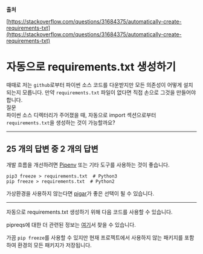 **출처**

[https://stackoverflow.com/questions/31684375/automatically-create-requirements-txt](https://stackoverflow.com/questions/31684375/automatically-create-requirements-txt)

# 자동으로 requirements.txt 생성하기

때때로 저는 `github`로부터 파이썬 소스 코드를 다운받지만 모든 의존성이 어떻게 설치되는지 모릅니다. 만약 `requirements.txt` 파일이 없다면 직접 손으로 그것을 만들어야 합니다.  
질문  
파이썬 소스 디렉터리가 주어졌을 때, 자동으로 import 섹션으로부터 `requirements.txt`을 생성하는 것이 가능할까요?

---

## 25 개의 답변 중 2 개의 답변

개발 흐름을 개선하려면 [Pipenv](https://packaging.python.org/en/latest/tutorials/managing-dependencies/#managing-dependencies) 또는 기타 도구를 사용하는 것이 좋습니다.

```
pip3 freeze > requirements.txt  # Python3
pip freeze > requirements.txt  # Python2
```

가상환경을 사용하지 않는다면 [pigar](https://github.com/Damnever/pigar)가 좋은 선택이 될 수 있습니다.

---

자동으로 requirements.txt 생성하기 위해 다음 코드를 사용할 수 있습니다.

pipreqs에 대한 더 관련된 정보는 [여기](https://github.com/bndr/pipreqs)서 찾을 수 있습니다.

가끔 `pip freeze`를 사용할 수 있지만 현재 프로젝트에서 사용하지 않는 패키지를 포함하여 환경의 모든 패키지가 저장됩니다.

